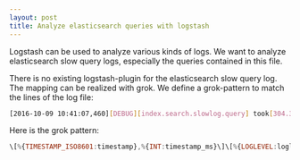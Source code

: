 ```yaml
---
layout: post
title: Analyze elasticsearch queries with logstash
---
```


Logstash can be used to analyze various kinds of logs.
We want to analyze elasticsearch slow query logs, especially the queries contained in this file.

There is no existing logstash-plugin for the elasticsearch slow query log. The mapping can be realized with grok. We define a grok-pattern to match the lines of the log file:

```bash
[2016-10-09 10:41:07,460][DEBUG][index.search.slowlog.query] took[304.3micros], took_millis[0], types[test_type], stats[], search_type[QUERY_THEN_FETCH], total_shards[5], source[], extra_source[{"query":{"query_string":{"query":"text=logstash-test","lowercase_expanded_terms":true,"analyze_wildcard":false}}}],
```

Here is the grok pattern:

```javascript
\[%{TIMESTAMP_ISO8601:timestamp},%{INT:timestamp_ms}\]\[%{LOGLEVEL:loglevel}\]\[%{DATA:logtype}\] took\[%{BASE10NUM:duration_ms}ms\], took_millis\[%{BASE10NUM:duration}\], types\[%{DATA:elasticsearch_type}\], stats\[\], search_type\[%{DATA:elasticsearch_search_type}\], total_shards\[%{INT:shards_total}\], source\[\], extra_source\[\{\"query\":\{\"query_string\":\{\"query\":\"text=%{DATA:query}\",\"lowercase_expanded_terms\":true,\"analyze_wildcard\":false\}\}\}\],
```
